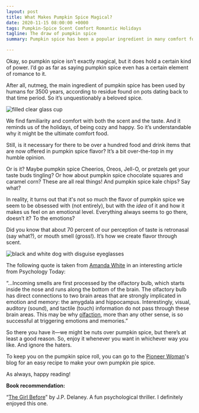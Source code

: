```yaml
---
layout: post
title: What Makes Pumpkin Spice Magical?
date: 2020-11-15 08:00:00 +0000
tags: Pumpkin-Spice Scent Comfort Romantic Holidays
tagline: The draw of pumpkin spice
summary: Pumpkin spice has been a popular ingredient in many comfort foods for ages, but why are we so drawn to it?

---
```

Okay, so pumpkin spice isn’t exactly magical, but it does hold a certain kind of power. I’d go as far as saying pumpkin spice even has a certain element of romance to it.

After all, nutmeg, the main ingredient of pumpkin spice has been used by humans for 3500 years, according to residue found on pots dating back to that time period. So it’s unquestionably a beloved spice.

![filled clear glass cup](https://images.unsplash.com/photo-1569604037885-d39ab30d91d3?ixlib=rb-1.2.1&ixid=eyJhcHBfaWQiOjEyMDd9&w=1000&q=80)

We find familiarity and comfort with both the scent and the taste. And it reminds us of the holidays, of being cozy and happy. So it’s understandable why it might be the ultimate comfort food.

Still, is it necessary for there to be over a hundred food and drink items that are now offered in pumpkin spice flavor? It’s a bit over-the-top in my humble opinion.

Or is it? Maybe pumpkin spice Cheerios, Oreos, Jell-O, or pretzels get your taste buds tingling? Or how about pumpkin spice chocolate squares and caramel corn? These are all real things! And pumpkin spice kale chips? Say what?

In reality, it turns out that it's not so much the flavor of pumpkin spice we seem to be obsessed with (not entirely), but with the _idea_ of it and how it makes us feel on an emotional level. Everything always seems to go there, doesn’t it? To the emotions?

Did you know that about 70 percent of our perception of taste is retronasal (say what?), or mouth smell (gross!). It’s how we create flavor through scent.

![black and white dog with disguise eyeglasses](https://images.unsplash.com/photo-1466921583968-f07aa80c526e?ixlib=rb-1.2.1&w=1000&q=80)

The following quote is taken from [Amanda White](https://www.psychologytoday.com/us/blog/brain-babble/201501/smells-ring-bells-how-smell-triggers-memories-and-emotions "Amanda White") in an interesting article from Psychology Today:

“…Incoming smells are first processed by the olfactory bulb, which starts inside the nose and runs along the bottom of the brain. The olfactory bulb has direct connections to two brain areas that are strongly implicated in emotion and memory: the amygdala and hippocampus. Interestingly, visual, auditory (sound), and tactile (touch) information do not pass through these brain areas. This may be why [olfaction](https://www.psychologytoday.com/us/basics/scent "Psychology Today looks at olfaction"), more than any other sense, is so successful at triggering emotions and memories.”

So there you have it—we might be nuts over pumpkin spice, but there’s at least a good reason. So, enjoy it whenever you want in whichever way you like. And ignore the haters.

To keep you on the pumpkin spice roll, you can go to the [Pioneer Woman](https://www.thepioneerwoman.com/food-cooking/recipes/a78588/how-to-make-pumpkin-pie-spice/ "Pioneer Woman")'s blog for an easy recipe to make your own pumpkin pie spice.

As always, happy reading!

**Book recommendation:**

“[The Girl Before](https://www.goodreads.com/book/show/28016509-the-girl-before?from_search=true&from_srp=true&qid=TAHwP0exKV&rank=1 "The Girl Before")” by J.P. Delaney. A fun psychological thriller. I definitely enjoyed this one.